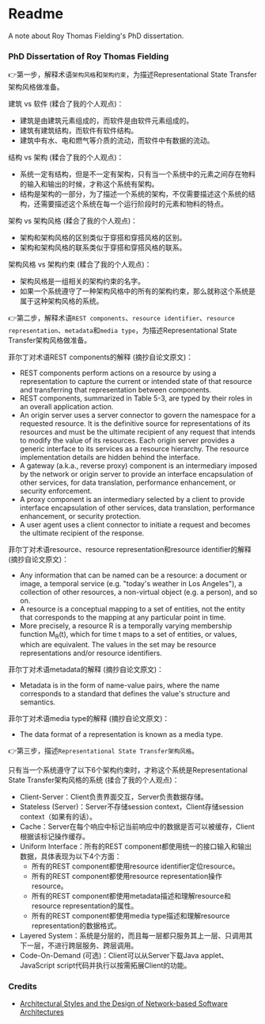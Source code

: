 # Readme
A note about Roy Thomas Fielding's PhD dissertation.

### PhD Dissertation of Roy Thomas Fielding

:point_right:第一步，解释术语`架构风格`和`架构约束`，为描述Representational State Transfer架构风格做准备。

建筑 vs 软件 (糅合了我的个人观点)：
- 建筑是由建筑元素组成的，而软件是由软件元素组成的。
- 建筑有建筑结构，而软件有软件结构。
- 建筑中有水、电和燃气等介质的流动，而软件中有数据的流动。

结构 vs 架构 (糅合了我的个人观点)：
- 系统一定有结构，但是不一定有架构，只有当一个系统中的元素之间存在物料的输入和输出的时候，才称这个系统有架构。
- 结构是架构的一部分，为了描述一个系统的架构，不仅需要描述这个系统的结构，还需要描述这个系统在每一个运行阶段时的元素和物料的特点。

架构 vs 架构风格 (糅合了我的个人观点)：
- 架构和架构风格的区别类似于穿搭和穿搭风格的区别。
- 架构和架构风格的联系类似于穿搭和穿搭风格的联系。

架构风格 vs 架构约束 (糅合了我的个人观点)：
- 架构风格是一组相关的架构约束的名字。
- 如果一个系统遵守了一种架构风格中的所有的架构约束，那么就称这个系统是属于这种架构风格的系统。

:point_right:第二步，解释术语`REST components`、`resource identifier`、`resource representation`、`metadata`和`media type`，为描述Representational State Transfer架构风格做准备。

菲尔丁对术语REST components的解释 (摘抄自论文原文)：
- REST components perform actions on a resource by using a representation to capture the current or intended state of that resource and transferring that representation between components.
- REST components, summarized in Table 5-3, are typed by their roles in an overall application action.
- An origin server uses a server connector to govern the namespace for a requested resource. It is the definitive source for representations of its resources and must be the ultimate recipient of any request that intends to modify the value of its resources. Each origin server provides a generic interface to its services as a resource hierarchy. The resource implementation details are hidden behind the interface.
- A gateway (a.k.a., reverse proxy) component is an intermediary imposed by the network or origin server to provide an interface encapsulation of other services, for data translation, performance enhancement, or security enforcement.
- A proxy component is an intermediary selected by a client to provide interface encapsulation of other services, data translation, performance enhancement, or security protection.
- A user agent uses a client connector to initiate a request and becomes the ultimate recipient of the response.

菲尔丁对术语resource、resource representation和resource identifier的解释 (摘抄自论文原文)：
- Any information that can be named can be a resource: a document or image, a temporal service (e.g. "today's weather in Los Angeles"), a collection of other resources, a non-virtual object (e.g. a person), and so on.
- A resource is a conceptual mapping to a set of entities, not the entity that corresponds to the mapping at any particular point in time.
- More precisely, a resource R is a temporally varying membership function M<sub>R</sub>(t), which for time t maps to a set of entities, or values, which are equivalent. The values in the set may be resource representations and/or resource identifiers.

菲尔丁对术语metadata的解释 (摘抄自论文原文)：
- Metadata is in the form of name-value pairs, where the name corresponds to a standard that defines the value's structure and semantics.

菲尔丁对术语media type的解释 (摘抄自论文原文)：
- The data format of a representation is known as a media type.

:point_right:第三步，描述`Representational State Transfer架构风格`。

只有当一个系统遵守了以下6个架构约束时，才称这个系统是Representational State Transfer架构风格的系统 (揉合了我的个人观点)：
- Client-Server：Client负责界面交互，Server负责数据存储。
- Stateless (Server)：Server不存储session context，Client存储session context（如果有的话）。
- Cache：Server在每个响应中标记当前响应中的数据是否可以被缓存，Client根据该标记操作缓存。
- Uniform Interface：所有的REST component都使用统一的接口输入和输出数据，具体表现为以下4个方面：
  - 所有的REST component都使用resource identifier定位resource。
  - 所有的REST component都使用resource representation操作resource。
  - 所有的REST component都使用metadata描述和理解resource和resource representation的属性。
  - 所有的REST component都使用media type描述和理解resource representation的数据格式。
- Layered System：系统是分层的，而且每一层都只服务其上一层、只调用其下一层，不进行跨层服务、跨层调用。
- Code-On-Demand (可选)：Client可以从Server下载Java applet、JavaScript script代码并执行以按需拓展Client的功能。

### Credits
- [Architectural Styles and the Design of Network-based Software Architectures](https://ics.uci.edu/~fielding/pubs/dissertation/top.htm)
